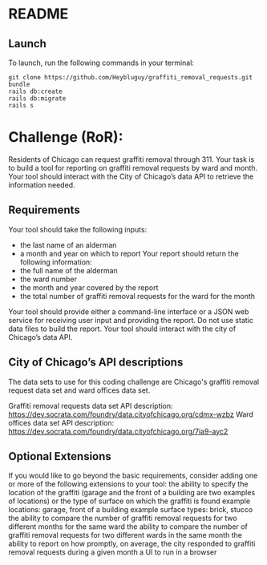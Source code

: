 # README

## Launch

To launch, run the following commands in your terminal:

```
git clone https://github.com/Heybluguy/graffiti_removal_requests.git
bundle
rails db:create
rails db:migrate
rails s
```

# Challenge (RoR):

Residents of Chicago can request graffiti removal through 311. Your task is to build a tool for reporting on graffiti removal requests by ward and month. Your tool should interact with the City of Chicago’s data API to retrieve the information needed.

## Requirements
Your tool should take the following inputs:
* the last name of an alderman
* a month and year on which to report
Your report should return the following information:
* the full name of the alderman
* the ward number
* the month and year covered by the report
* the total number of graffiti removal requests for the ward for the month

Your tool should provide either a command-line interface or a JSON web service for receiving user input and providing the report. Do not use static data files to build the report. Your tool should interact with the city of Chicago’s data API.

## City of Chicago’s API descriptions
The data sets to use for this coding challenge are Chicago's graffiti removal request data set and ward offices data set.

Graffiti removal requests data set API description:
https://dev.socrata.com/foundry/data.cityofchicago.org/cdmx-wzbz
Ward offices data set API description:
https://dev.socrata.com/foundry/data.cityofchicago.org/7ia9-ayc2


## Optional Extensions
If you would like to go beyond the basic requirements, consider adding one or more of the following extensions to your tool:
the ability to specify the location of the graffiti (garage and the front of a building are two examples of locations) or the type of surface on which the graffiti is found
example locations: garage, front of a building
example surface types: brick, stucco
the ability to compare the number of graffiti removal requests for two different months for the same ward
the ability to compare the number of graffiti removal requests for two different wards in the same month
the ability to report on how promptly, on average, the city responded to graffiti removal requests during a given month
a UI to run in a browser

